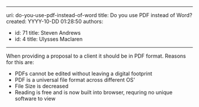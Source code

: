

---
uri: do-you-use-pdf-instead-of-word
title: Do you use PDF instead of Word?
created: YYYY-10-DD 01:28:50
authors:
  - id: 71
    title: Steven Andrews
  - id: 4
    title: Ulysses Maclaren
---




<span class='intro'> <p>​​​When providing a proposal to a client it should be in PDF format. Reasons for this are&#58;​<br></p> </span>

<ul><li>PDFs cannot be edited without leaving a digital footprint<br></li><li>PDF is a universal file format across different OS'<br></li><li>File Size is decreased</li><li>Reading is free and is now built into browser, requring no unique software to view<br></li></ul><p></p>


